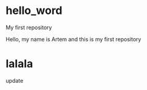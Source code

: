 # hello_word

My first repository

Hello, my name is Artem and this is my first repository

# lalala

update
